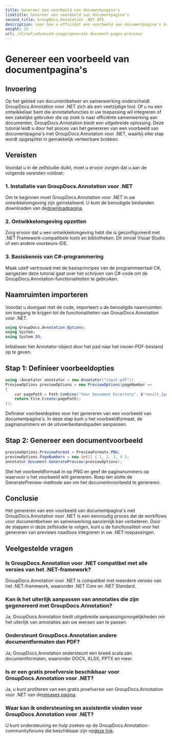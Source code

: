 ```yaml
---
title: Genereer een voorbeeld van documentpagina's
linktitle: Genereer een voorbeeld van documentpagina's
second_title: GroupDocs.Annotation .NET API
description: Leer hoe u efficiënt een voorbeeld van documentpagina's kunt genereren met GroupDocs.Annotation voor .NET. Verbeter uw documentbeheerworkflows met dit uitgebreide programma.
weight: 12
url: /nl/net/advanced-usage/generate-document-pages-preview/
---
```


# Genereer een voorbeeld van documentpagina's

## Invoering
Op het gebied van documentbeheer en samenwerking onderscheidt GroupDocs.Annotation voor .NET zich als een veelzijdige tool. Of u nu een ontwikkelaar bent die annotatiefuncties in uw toepassing wil integreren of een zakelijke gebruiker die op zoek is naar efficiënte samenwerking aan documenten, GroupDocs.Annotation biedt een uitgebreide oplossing. Deze tutorial leidt u door het proces van het genereren van een voorbeeld van documentpagina's met GroupDocs.Annotation voor .NET, waarbij elke stap wordt opgesplitst in gemakkelijk verteerbare brokken.
## Vereisten
Voordat u in de zelfstudie duikt, moet u ervoor zorgen dat u aan de volgende vereisten voldoet:
### 1. Installatie van GroupDocs.Annotation voor .NET
 Om te beginnen moet GroupDocs.Annotation voor .NET in uw ontwikkelomgeving zijn geïnstalleerd. U kunt de benodigde bestanden downloaden van de[downloadpagina](https://releases.groupdocs.com/annotation/net/).
### 2. Ontwikkelomgeving opzetten
Zorg ervoor dat u een ontwikkelomgeving hebt die is geconfigureerd met .NET Framework-compatibele tools en bibliotheken. Dit omvat Visual Studio of een andere voorkeurs-IDE.
### 3. Basiskennis van C#-programmering
Maak uzelf vertrouwd met de basisprincipes van de programmeertaal C#, aangezien deze tutorial gaat over het schrijven van C#-code om de GroupDocs.Annotation-functionaliteiten te gebruiken.

## Naamruimten importeren
Voordat u doorgaat met de code, importeert u de benodigde naamruimten om toegang te krijgen tot de functionaliteiten van GroupDocs.Annotation voor .NET.

```csharp
using GroupDocs.Annotation.Options;
using System;
using System.IO;

```
Initialiseer het Annotator-object door het pad naar het invoer-PDF-bestand op te geven.
## Stap 1: Definieer voorbeeldopties
```csharp
using (Annotator annotator = new Annotator("input.pdf"))
PreviewOptions previewOptions = new PreviewOptions(pageNumber =>
{
    var pagePath = Path.Combine("Your Document Directory", $"result_{pageNumber}.png");
    return File.Create(pagePath);
});
```
Definieer voorbeeldopties voor het genereren van een voorbeeld van documentpagina's. In deze stap kunt u het voorbeeldformaat, de paginanummers en de uitvoerbestandspaden aanpassen.
## Stap 2: Genereer een documentvoorbeeld
```csharp
previewOptions.PreviewFormat = PreviewFormats.PNG;
previewOptions.PageNumbers = new int[] { 1, 2, 3, 4 };
annotator.Document.GeneratePreview(previewOptions);
```
Stel het voorbeeldformaat in op PNG en geef de paginanummers op waarvoor u het voorbeeld wilt genereren. Roep ten slotte de GeneratePreview-methode aan om het documentvoorbeeld te genereren.

## Conclusie
Het genereren van een voorbeeld van documentpagina's met GroupDocs.Annotation voor .NET is een eenvoudig proces dat de workflows voor documentbeheer en samenwerking aanzienlijk kan verbeteren. Door de stappen in deze zelfstudie te volgen, kunt u de functionaliteit voor het genereren van previews naadloos integreren in uw .NET-toepassingen.
## Veelgestelde vragen
### Is GroupDocs.Annotation voor .NET compatibel met alle versies van het .NET-framework?
GroupDocs.Annotation voor .NET is compatibel met meerdere versies van het .NET-framework, waaronder .NET Core en .NET Standard.
### Kan ik het uiterlijk aanpassen van annotaties die zijn gegenereerd met GroupDocs.Annotation?
Ja, GroupDocs.Annotation biedt uitgebreide aanpassingsmogelijkheden om het uiterlijk van annotaties aan uw wensen aan te passen.
### Ondersteunt GroupDocs.Annotation andere documentformaten dan PDF?
Ja, GroupDocs.Annotation ondersteunt een breed scala aan documentformaten, waaronder DOCX, XLSX, PPTX en meer.
### Is er een gratis proefversie beschikbaar voor GroupDocs.Annotation voor .NET?
Ja, u kunt profiteren van een gratis proefversie van GroupDocs.Annotation voor .NET van de[releases pagina](https://releases.groupdocs.com/).
### Waar kan ik ondersteuning en assistentie vinden voor GroupDocs.Annotation voor .NET?
 U kunt ondersteuning en hulp zoeken op de GroupDocs.Annotation-communityforums die beschikbaar zijn op[deze link](https://forum.groupdocs.com/c/annotation/10).